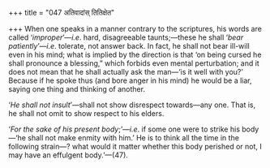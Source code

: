 +++
title = "047 अतिवादांस् तितिक्षेत"

+++
When one speaks in a manner contrary to the scriptures, his words are
called ‘*improper*’—*i.e*. hard, disagreeable taunts;—these he shall
‘*bear patiently*’—*i.e*. tolerate, not answer back. In fact, he shall
not bear ill-will even in his mind; what is implied by the direction is
that ‘on being cursed he shall pronounce a blessing,” which forbids even
mental perturbation; and it does not mean that he shall actually ask the
man—‘is it well with you?’ Because if he spoke thus (and bore anger in
his mind) he would be a liar, saying one thing and thinking of another.

‘*He* *shall* *not* *insult*’—shall not show disrespect towards—any one.
That is, he shall not omit to show respect to his elders.

‘*For the sake of his present body*;’—*i.e*. if some one were to strike
his body—‘he shall not make enmity with him.’ He is to think all the
time in the following strain—? what would it matter whether this body
perished or not, I may have an effulgent body.’—(47).


